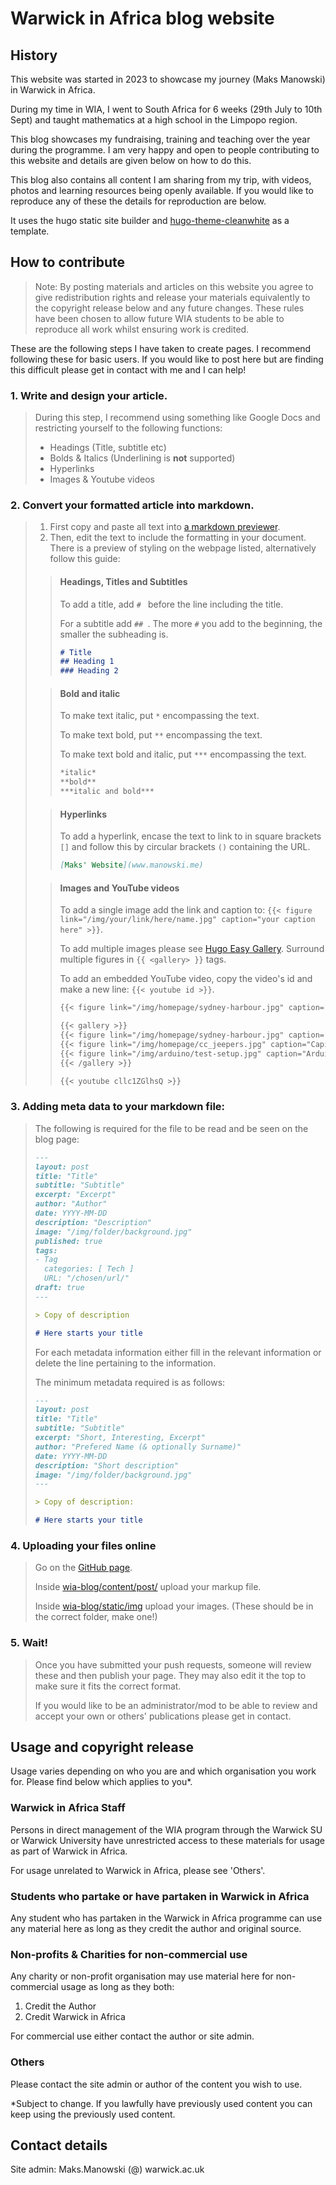 # Warwick in Africa blog website

## History
This website was started in 2023 to showcase my journey (Maks Manowski) in Warwick in Africa.

During my time in WIA, I went to South Africa for 6 weeks (29th July to 10th Sept) and taught mathematics at a high school in the Limpopo region.

This blog showcases my fundraising, training and teaching over the year during the programme. I am very happy and open to people contributing to this website and details are given below on how to do this.

This blog also contains all content I am sharing from my trip, with videos, photos and learning resources being openly available. If you would like to reproduce any of these the details for reproduction are below.

It uses the hugo static site builder and [hugo-theme-cleanwhite](https://themes.gohugo.io/themes/hugo-theme-cleanwhite/) as a template.

## How to contribute

>Note: By posting materials and articles on this website you agree to give redistribution rights and release your materials equivalently to the copyright release below and any future changes.
>These rules have been chosen to allow future WIA students to be able to reproduce all work whilst ensuring work is credited.

These are the following steps I have taken to create pages. I recommend following these for basic users. 
If you would like to post here but are finding this difficult please get in contact with me and I can help!

### 1. Write and design your article.
>During this step, I recommend using something like Google Docs and restricting yourself to the following functions:
> - Headings (Title, subtitle etc)
> - Bolds & Italics (Underlining is **not** supported)
> - Hyperlinks
> - Images & Youtube videos

### 2. Convert your formatted article into markdown.
>   1. First copy and paste all text into [a markdown previewer](https://markdownlivepreview.com/).
>   2. Then, edit the text to include the formatting in your document. There is a preview of styling on the webpage listed, alternatively follow this guide:
> 
>   > #### Headings, Titles and Subtitles
>   > To add a title, add `# ` before the line including the title.
>   >
>   > For a subtitle add `## `. The more `#` you add to the beginning, the smaller the subheading is.
>   > ```markdown
>   > # Title
>   > ## Heading 1
>   > ### Heading 2
>   > ```
>
>   > #### Bold and italic
>   > To make text italic, put `*` encompassing the text.
>   >
>   > To make text bold, put `**` encompassing the text.
>   >
>   > To make text bold and italic, put `***` encompassing the text.
>   >
>   > ```markdown
>   > *italic*
>   > **bold**
>   > ***italic and bold***
>   > ```
> 
>   > #### Hyperlinks
>   > To add a hyperlink, encase the text to link to in square brackets `[]` and follow this by circular brackets `()` containing the URL.
>   >
>   > ```markdown
>   > [Maks' Website](www.manowski.me)
>   > ```
>
>   > #### Images and YouTube videos
>   > To add a single image add the link and caption to: `{{< figure link="/img/your/link/here/name.jpg" caption="your caption here" >}}`.
>   >
>   > To add multiple images please see [Hugo Easy Gallery](https://www.liwen.id.au/heg/#gallery-usage). Surround multiple figures in `{{ <gallery> }}` tags.
>   >
>   > To add an embedded YouTube video, copy the video's id and make a new line: `{{< youtube id >}}`.
>   > ```markdown
>   > {{< figure link="/img/homepage/sydney-harbour.jpg" caption="Sydney Harbour" >}}
>   > 
>   > {{< gallery >}}
>   > {{< figure link="/img/homepage/sydney-harbour.jpg" caption="Sydney Harbour" >}}
>   > {{< figure link="/img/homepage/cc_jeepers.jpg" caption="Capital Chorus" >}}
>   > {{< figure link="/img/arduino/test-setup.jpg" caption="Arduino test setup" >}}
>   > {{< /gallery >}}
>   > 
>   > {{< youtube cllc1ZGlhsQ >}}
>   > ```

### 3. Adding meta data to your markdown file:
> The following is required for the file to be read and be seen on the blog page:
> ```markdown
> ---
> layout: post
> title: "Title"
> subtitle: "Subtitle"
> excerpt: "Excerpt"
> author: "Author"
> date: YYYY-MM-DD
> description: "Description"
> image: "/img/folder/background.jpg"
> published: true
> tags:
> - Tag
>   categories: [ Tech ]
>   URL: "/chosen/url/"
> draft: true
> ---
> 
> > Copy of description
>
> # Here starts your title
> ```
> 
> For each metadata information either fill in the relevant information or delete the line pertaining to the information.
> 
> The minimum metadata required is as follows:
>
> ```markdown
> ---
> layout: post
> title: "Title"
> subtitle: "Subtitle"
> excerpt: "Short, Interesting, Excerpt"
> author: "Prefered Name (& optionally Surname)"
> date: YYYY-MM-DD
> description: "Short description"
> image: "/img/folder/background.jpg"
> ---
> 
> > Copy of description:
>
> # Here starts your title
> ```

### 4. Uploading your files online
> Go on the [GitHub page](https://github.com/MaksManowski/wia-blog). 
> 
> Inside [wia-blog/content/post/](https://github.com/MaksManowski/wia-blog/tree/master/content/post) upload your markup file.
> 
> Inside [wia-blog/static/img](https://github.com/MaksManowski/wia-blog/tree/master/static/img) upload your images. (These should be in the correct folder, make one!)

### 5. Wait!
> Once you have submitted your push requests, someone will review these and then publish your page. They may also edit it the top to make sure it fits the correct format.
> 
> If you would like to be an administrator/mod to be able to review and accept your own or others' publications please get in contact.

## Usage and copyright release
Usage varies depending on who you are and which organisation you work for. Please find below which applies to you*.

### Warwick in Africa Staff
Persons in direct management of the WIA program through the Warwick SU or Warwick University have unrestricted access to these materials for usage as part of Warwick in Africa.

For usage unrelated to Warwick in Africa, please see 'Others'.

### Students who partake or have partaken in Warwick in Africa
Any student who has partaken in the Warwick in Africa programme can use any material here as long as they credit the author and original source.

### Non-profits & Charities for non-commercial use
Any charity or non-profit organisation may use material here for non-commercial usage as long as they both:
1. Credit the Author
2. Credit Warwick in Africa

For commercial use either contact the author or site admin.

### Others
Please contact the site admin or author of the content you wish to use.

*Subject to change. If you lawfully have previously used content you can keep using the previously used content.

## Contact details

Site admin: Maks.Manowski (@) warwick.ac.uk
